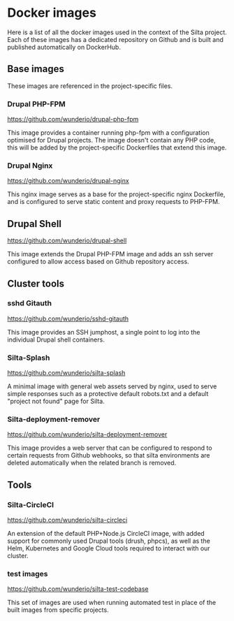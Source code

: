 
# Docker images

Here is a list of all the docker images used in the context of the Silta project.
Each of these images has a dedicated repository on Github and is built and published
automatically on DockerHub.

## Base images
These images are referenced in the project-specific files.

### Drupal PHP-FPM
https://github.com/wunderio/drupal-php-fpm

This image provides a container running php-fpm with a configuration
optimised for Drupal projects. The image doesn't contain any PHP code,
this will be added by the project-specific Dockerfiles that extend this
image.

### Drupal Nginx
https://github.com/wunderio/drupal-nginx

This nginx image serves as a base for the project-specific nginx Dockerfile,
and is configured to serve static content and proxy requests to PHP-FPM.

## Drupal Shell
https://github.com/wunderio/drupal-shell

This image extends the Drupal PHP-FPM image and adds an ssh server configured
to allow access based on Github repository access.

## Cluster tools

### sshd Gitauth
https://github.com/wunderio/sshd-gitauth

This image provides an SSH jumphost, a single point to log into the individual
Drupal shell containers.

### Silta-Splash
https://github.com/wunderio/silta-splash

A minimal image with general web assets served by nginx, used to serve simple
responses such as a protective default robots.txt and a default "project not found"
page for Silta.

### Silta-deployment-remover
https://github.com/wunderio/silta-deployment-remover

This image provides a web server that can be configured to respond to certain requests
from Github webhooks, so that silta environments are deleted automatically when the
related branch is removed.


## Tools
### Silta-CircleCI
https://github.com/wunderio/silta-circleci

An extension of the default PHP+Node.js CircleCI image, with added support for commonly
used Drupal tools (drush, phpcs), as well as the Helm, Kubernetes and Google Cloud
tools required to interact with our cluster.

### test images
https://github.com/wunderio/silta-test-codebase

This set of images are used when running automated test in place of the built
images from specific projects.

